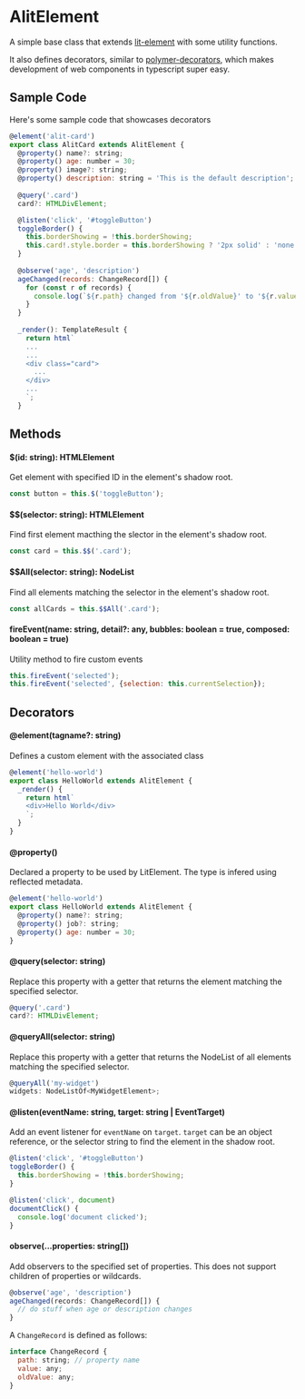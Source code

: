 # AlitElement
A simple base class that extends [lit-element](https://github.com/Polymer/lit-element) with some utility functions.

It also defines decorators, similar to [polymer-decorators](https://github.com/Polymer/polymer-decorators#observetargets-string), which makes development of web components in typescript super easy. 

## Sample Code

Here's some sample code that showcases decorators

```javascript
@element('alit-card')
export class AlitCard extends AlitElement {
  @property() name?: string;
  @property() age: number = 30;
  @property() image?: string;
  @property() description: string = 'This is the default description';
  
  @query('.card')
  card?: HTMLDivElement;

  @listen('click', '#toggleButton')
  toggleBorder() {
    this.borderShowing = !this.borderShowing;
    this.card!.style.border = this.borderShowing ? '2px solid' : 'none';
  }
  
  @observe('age', 'description')
  ageChanged(records: ChangeRecord[]) {
    for (const r of records) {
      console.log(`${r.path} changed from '${r.oldValue}' to '${r.value}'`);
    }
  }
  
  _render(): TemplateResult {
    return html`
    ...
    ...
    <div class="card">
      ...
    </div>
    ...
    `;
  }
```

## Methods

#### $(id: string): HTMLElement
Get element with specified ID in the element's shadow root.
```javascript
const button = this.$('toggleButton');
```

#### $$(selector: string): HTMLElement
Find first element macthing the slector in the element's shadow root.
```javascript
const card = this.$$('.card');
```

#### $$All(selector: string): NodeList 
Find all elements matching the selector in the element's shadow root.
```javascript
const allCards = this.$$All('.card');
```

#### fireEvent(name: string, detail?: any, bubbles: boolean = true, composed: boolean = true)
Utility method to fire custom events
```javascript
this.fireEvent('selected');
this.fireEvent('selected', {selection: this.currentSelection});
```

## Decorators

#### @element(tagname?: string)
Defines a custom element with the associated class
```javascript
@element('hello-world')
export class HelloWorld extends AlitElement {
  _render() {
    return html`
    <div>Hello World</div>
    `;
  }
}
```

#### @property()
Declared a property to be used by LitElement.
The type is infered using reflected metadata.
```javascript
@element('hello-world')
export class HelloWorld extends AlitElement {
  @property() name?: string;
  @property() job?: string;
  @property() age: number = 30;
}
```

#### @query(selector: string)
Replace this property with a getter that returns the element matching the specified selector.
```javascript
@query('.card')
card?: HTMLDivElement;
```

#### @queryAll(selector: string) 
Replace this property with a getter that returns the NodeList of all elements matching the specified selector.
```javascript
@queryAll('my-widget')
widgets: NodeListOf<MyWidgetElement>;
```

#### @listen(eventName: string, target: string | EventTarget)
Add an event listener for `eventName` on `target`. 
`target` can be an object reference, or the selector string to find the element in the shadow root.
```javascript
@listen('click', '#toggleButton')
toggleBorder() {
  this.borderShowing = !this.borderShowing;
}
```
```javascript
@listen('click', document)
documentClick() {
  console.log('document clicked');
}
```

#### observe(...properties: string[])
Add observers to the specified set of properties. This does not support children of properties or wildcards.
```javascript
@observe('age', 'description')
ageChanged(records: ChangeRecord[]) {
  // do stuff when age or description changes
}
```

A `ChangeRecord` is defined as follows: 
```javascript
interface ChangeRecord {
  path: string; // property name 
  value: any;
  oldValue: any;
}
```
